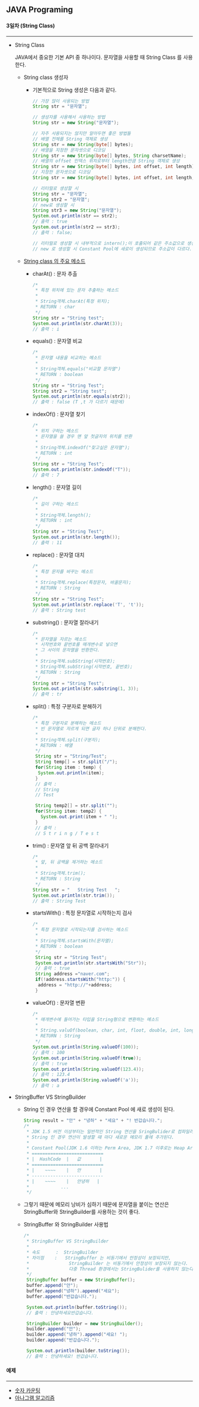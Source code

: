 JAVA Programing
----------------------------------------------------
#### 3일차 (String Class)
____________________________________________________

  - String Class

    JAVA에서 중요한 기본 API 중 하나이다. 문자열을 사용할 때  String Class 를 사용한다.

    - String class 생성자

        - 기본적으로 String 생성은 다음과 같다.

          ```java
          // 가장 많이 사용되는 방법
          String str = "문자열";

          // 생성자를 사용해서 사용하는 방법
          String str = new String("문자열");

          // 자주 사용되지는 않지만 알아두면 좋은 방법들
          // 배열 전체를 String 객체로 생성
          String str = new String(byte[] bytes);
          // 배열을 지정한 문자셋으로 디코딩
          String str = new String(byte[] bytes, String charsetName);
          // 배열의 offset 인덱스 위치로부터 length만큼 String 객체로 생성
          String str = new String(byte[] bytes, int offset, int length);
          // 지정한 문자셋으로 디코딩
          String str = new String(byte[] bytes, int offset, int length, String charsetName);

          // 리터럴로 생성할 시
          String str = "문자열";
          String str2 = "문자열";
          // new로 생성할 시
          String str3 = new String("문자열");
          System.out.println(str == str2);
          // 출력 : true
          System.out.println(str2 == str3);
          // 출력 : false;

          // 리터럴로 생성할 시 내부적으로 intern();이 호출되어 같은 주소값으로 생성이 된다.
          // new 로 생성할 시 Constant Pool에 새로이 생성되므로 주소값이 다르다.
          ```

    - [String class 의 주요 메소드]()

        - charAt() : 문자 추출

          ```java
          /*
           * 특정 위치에 있는 문자 추출하는 메소드
           *
           * String객체.charAt(특정 위치);
           * RETURN : char
           */
          String str = "String test";
          System.out.println(str.charAt(3));
          // 출력 : i
          ```

        - equals() : 문자열 비교

          ```java
          /*
           * 문자열 내용을 비교하는 메소드
           *
           * String객체.equals("비교할 문자열")
           * RETURN : boolean
           */
          String str = "String Test";
          String str2 = "String test";
          System.out.println(str.equals(str2));
          // 출력 : false (T ,t 가 다르기 때문에)
          ```

        - indexOf() : 문자열 찾기

          ```java
          /*
           * 위치 구하는 메소드
           * 문자열을 쓸 경우 맨 앞 첫글자의 위치를 반환
           *
           * String객체.indexOf("찾고싶은 문자열");
           * RETURN : int
           */
          String str = "String Test";
          System.out.println(str.indexOf("T"));
          // 출력 : 7
          ```
        - length() : 문자열 길이

          ```java
          /*
           * 길이 구하는 메소드
           *
           * String객체.length();
           * RETURN : int
           */
          String str = "String Test";
          System.out.println(str.length());
          // 출력 : 11
          ```

        - replace() : 문자열 대치

          ```java
          /*
           * 특정 문자를 바꾸는 메소드
           *
           * String객체.replace(특정문자, 바꿀문자);
           * RETURN : String
           */
          String str = "String Test";
          System.out.println(str.replace('T', 't'));
          // 출력 : String test
          ```

        - substring() : 문자열 잘라내기

          ```java
          /*
           * 문자열을 자르는 메소드
           * 시작번호와 끝번호를 매개변수로 넣으면
           * 그 사이의 문자열을 반환한다.
           *
           * String객체.subString(시작번호);
           * String객체.subString(시작번호, 끝번호);
           * RETURN : String
           */
          String str = "String Test";
          System.out.println(str.substring(1, 3));
          // 출력 : tr
          ```

        - split() : 특정 구분자로 분해하기

          ```java
          /*
           * 특정 구분자로 분해하는 메소드
           * 빈 문자열로 자르게 되면 글자 하나 단위로 분해한다.
           *
           * String객체.split(구분자);
           * RETURN : 배열
           */
           String str = "String/Test";
           String temp[] = str.split("/");
           for(String item : temp) {
            System.out.println(item);
           }
           // 출력 :
           // String
           // Test

           String temp2[] = str.split("");
           for(String item: temp2) {
             System.out.print(item + " ");
           }
           // 출력 :
           // S t r i n g / T e s t
          ```

        - trim() : 문자열 앞 뒤 공백 잘라내기

          ```java
          /*
           * 앞, 뒤 공백을 제거하는 메소드
           *
           * String객체.trim();
           * RETURN : String
           */
          String str = "   String Test   ";
          System.out.println(str.trim());
          // 출력 : String Test
          ```
        - startsWith() : 특정 문자열로 시작하는지 검사

          ```java
          /*
           * 특정 문자열로 시작되는지를 검사하는 메소드
           *
           * String객체.startsWith(문자열);
           * RETURN : boolean
           */
           String str = "String Test";
           System.out.println(str.startsWith("Str"));
           // 출력 : true
           String address ="naver.com";
           if(!address.startsWith("http:")) {
            address = "http://"+address;
           }
          ```

        - valueOf() : 문자열 변환

          ```java
          /*
           * 매개변수에 들어가는 타입을 String형으로 변환하는 메소드
           *
           * String.valuOf(boolean, char, int, floot, double, int, long, Object)
           * RETURN : String
           */
          System.out.println(String.valueOf(100));
          // 출력 : 100
          System.out.println(String.valueOf(true));
          // 출력 : true
          System.out.println(String.valueOf(123.4));
          // 출력 : 123.4
          System.out.println(String.valueOf('a'));
          // 출력 : a
          ```

  - StringBuffer VS StringBuilder

    - String 인 경우 연산을 할 경우에 Constant Pool 에 새로 생성이 된다.

      ```java
      String result = "안" + "녕하" + "세요" + "! 반갑습니다.";
      /*
       * JDK 1.5 버전 이상부터는 일반적인 String 연산을 SringBulider로 컴파일러가 자동변환 해준다.
       * String 인 경우 연산이 발생할 때 마다 새로운 메모리 풀에 추가된다.
       *
       * Constant Pool(JDK 1.6 이하는 Perm Area, JDK 1.7 이후로는 Heap Area 으로 이동함)
       * ===========================
       * |  HashCode  |   값       |
       * ===========================
       * |    ~~~~    |   안       |
       * ---------------------------
       * |    ~~~~    |   안녕하   |
       *            ...
       */
      ```

    - 그렇기 때문에 메모리 낭비가 심하기 때문에 문자열을 붙이는 연산은 StringBuffer와 StringBuilder를 사용하는 것이 좋다.

    - StringBuffer 와 StringBuilder 사용법

      ```java
      /*
       * StringBuffer VS StringBuilder
       *
       * 속도      :	StringBuilder
       * 차이점    :	StringBuffer 는 비동기에서 안정성이 보장되지만,
       *               StringBuilder 는 비동기에서 안정성이 보장되지 않는다.
       *               다중 Thread 환경에서는 StringBulider를 사용하지 않는다.
       */
       StringBuffer buffer = new StringBuffer();
       buffer.append("안");
       buffer.append("녕하").append("세요");
       buffer.append("반갑습니다.");

       System.out.println(buffer.toString());
       // 출력 : 안녕하세요반갑습니다.

       StringBuilder builder = new StringBuilder();
       builder.append("안");
       builder.append("녕하").append("세요! ");
       builder.append("반갑습니다.");

       System.out.println(builder.toString());
       // 출력 : 안녕하세요! 반갑습니다.
      ```

#### 예제
____________________________________________________

  - [숫자 카운팅]()
  - [아나그램 알고리즘]()
